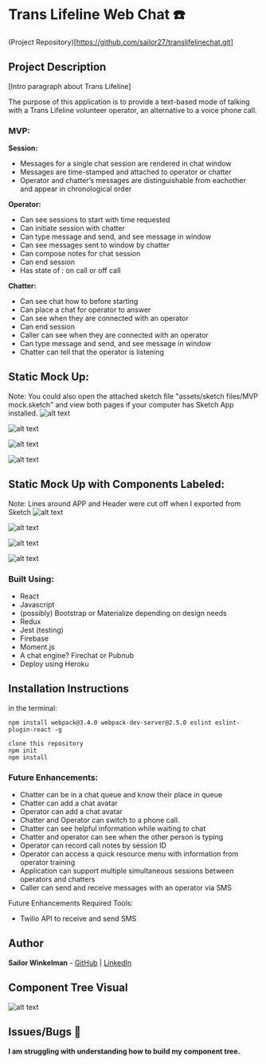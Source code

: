 # **Trans Lifeline Web Chat** ☎️
(Project Repository)[https://github.com/sailor27/translifelinechat.git] 
## Project Description
[Intro paragraph about Trans Lifeline]

The  purpose of this application is to provide a text-based mode of talking with a Trans Lifeline volunteer operator, an alternative to a voice phone call.

### MVP:
**Session:**
* Messages for a single chat session are rendered in chat window
* Messages are time-stamped and attached to operator or chatter
* Operator and chatter’s messages are distinguishable from eachother and appear in chronological order

**Operator:**
* Can see sessions to start with time requested
* Can initiate session with chatter
* Can type message and send, and see message in window
* Can see messages sent to window by chatter
* Can compose notes for chat session
* Can end session
* Has state of : on call or off call

**Chatter:**
* Can see chat how to before starting
* Can place a chat for operator to answer
* Can see when they are connected with an operator
* Can end session
* Caller can see when they are connected with an operator
* Can type message and send, and see message in window
* Chatter can tell that the operator is listening

## Static Mock Up:
Note: You could also open the attached sketch file "assets/sketch files/MVP mock.sketch" and view both pages if your computer has Sketch App installed.
![alt text](assets/images/Chatter1.png)

![alt text](assets/images/Chatter2.png)

![alt text](assets/images/Operator1.png)

![alt text](assets/images/Operator2.png)

## Static Mock Up with Components Labeled:
Note: Lines around APP and Header were cut off when I exported from Sketch
![alt text](assets/images/Chatter1L.png)

![alt text](assets/images/Chatter2L.png)

![alt text](assets/images/Operator1L.png)

![alt text](assets/images/Operator2L.png)

### Built Using:

* React
* Javascript
* (possibly) Bootstrap or Materialize depending on design needs
* Redux
* Jest (testing)
* Firebase
* Moment.js
* A chat engine? Firechat or Pubnub
* Deploy using Heroku


## Installation Instructions
in the terminal:
```
npm install webpack@3.4.0 webpack-dev-server@2.5.0 eslint eslint-plugin-react -g

clone this repository
npm init
npm install
```
### Future Enhancements:
* Chatter can be in a chat queue and know their place in queue
* Chatter can add a chat avatar
* Operator can add a chat avatar
* Chatter and Operator can switch to a phone call.
* Chatter can see helpful information while waiting to chat
* Chatter and operator can see when the other person is typing
* Operator can record call notes by session ID
* Operator can access a quick resource menu with information from operator training
* Application can support multiple simultaneous sessions between operators and chatters
* Caller can send and receive messages with an operator via SMS

Future Enhancements Required Tools:
* Twilio API to receive and send SMS

## Author
**Sailor Winkelman** - [GitHub](https://github.com/sailor27) | [LinkedIn](https://www.linkedin.com/in/sailor-winkelman-62429152)

## Component Tree Visual
![alt text](assets/images/ComponentTree.png)

## Issues/Bugs 🐛
**I am struggling with understanding how to build my component tree.**
